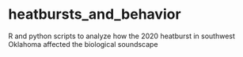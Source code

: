 # heatbursts_and_behavior
R and python scripts to analyze how the 2020 heatburst in southwest Oklahoma affected the biological soundscape
